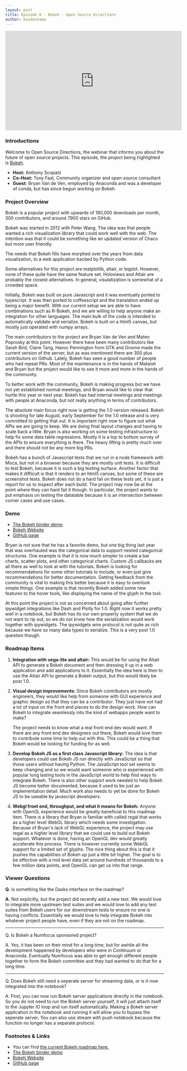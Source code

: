 ```yaml
---
layout: post
title: Episode 0 - Bokeh - Open Source Directions
author: bsodenkamp
---
```


<iframe width="560" height="315" src="https://www.youtube.com/embed/tUo-OQgIv_I" frameborder="0" allow="accelerometer; autoplay; encrypted-media; gyroscope; picture-in-picture" allowfullscreen></iframe>

### Introductions

Welcome to Open Source Directions, the webinar that informs you about the future of open source projects.
This episode, the project being highlighted is [Bokeh](https://bokeh.pydata.org).


* **Host:** Anthony Scopatz
* **Co-Host:** Tony Fast, Community organizer and open source consultant
* **Guest:** Bryan Van de Ven, employed by Anaconda and was a developer of conda,
  but has since begun working on Bokeh.

### Project Overview

Bokeh is a popular project with upwards of 190,000 downloads per month,
300 contributors, and around 7900 stars on GiHub.

Bokeh was started in 2012 with Peter Wang. The idea was that people wanted a
rich visualization library that could work well with the web.  The intention
was that it could be something like an updated version of Chaco but more user
friendly.

The needs that Bokeh fills have morphed over the years from data visualization,
to a web application backed by Python code.

Some alternatives for this project are matplotlib, altair, or bqplot. However,
none of these quite have the same feature set. Holoviews and Altair are probably
the closest alternatives. In general, visulatization is somewhat of a crowded space.

Initially, Bokeh was built on pure Javascript and it was eventually ported to
typescript. It was then ported to coffeescript and the translation ended up being
a major benefit. With our current setup we are able to have combinations such
as R-Bokeh, and we are willing to help anyone make an integration for other languages.
The main bulk of the code is intended to automatically validate and serialize.
Bokeh is built on a html5 canvas, but mostly just operated with numpy arrays.

The main contributors to the project are Bryan Van de Ven  and Mateo Poprosky at this point.
However there have been many contributors like Sarah Bird, Claire Tang, Havoc Pennington
from GTK and Gnome made the current version of the server, but as was mentioned there
are 300 plus contributors on Github. Lately, Bokeh has seen a good number of people who
had repeat PRs.  Most of the maintenance is in the hands of Mataish and Bryan but the project
would like to see it more and more in the hands of the community.

To better work with the community, Bokeh is making progress but we have not yet established
normal meetings, and Bryan would like to clear that hurtle this year or next year. Bokeh has
had internal meetings and meetings with people at Anaconda, but not really anything
in terms of contributors.

The absolute main focus right now is getting the 1.0 version released.
Bokeh is shooting for late August, early September for the 1.0 release and
is very committed to getting that out.  It is important right now to figure
out what APIs we are going to keep. We are doing final layout changes and
having to scale back a little.  Bryan is also working on some testing
infrastructure to help fix some data table regressions.  Mostly it is
a top to bottom survey of the APIs to ensure everything is there.
The heavy lifting is pretty much over and there should not be any more big PRs.

Bokeh has a bunch of Javascript tests that we run in a node framework with Moca,
but not in a browser because they are mostly unit tests.  It is difficult to
test Bokeh, because it is such a big testing surface. Another factor that makes
it difficult is that it renders to an html5 canvas, but some of these are
screenshot tests.  Bokeh does not do a hard fail on these tests yet, it is
just a report for us to inspect after each build.  The project may now be
at the point where they can hard fail it though. In particular, the project wants
to put emphasis on testing the datatable because it is an intersection between
corner cases and use cases.

### Demo

* [The Bokeh binder demo](https://mybinder.org/v2/gh/bokeh/bokeh-notebooks/master?filepath=tutorial%2F00%20-%20Introduction%20and%20Setup.ipynb)
* [Bokeh Website](https://bokeh.pydata.org)
* [GitHub page](https://github.com/bokeh/bokeh)

Bryan is not sure that he has a favorite demo, but one big thing last year
that was overhauled was the categorical data to support nested categorical structures.
One example is that it is now much simpler to create a bar charts,
scatter plots, and other categorical charts.  Custom JS callbacks are all there
as well to look at with the tutorials.  Bokeh is looking for recommendations for
some other tutorials to include, or even just give recommendations for better documentation.
Getting feedback from the community is vital to making this better because it is
easy to overlook simple things.  One example is that recently Bokeh added some
new features to the hover tools, like displaying the name of the glyph in the tool.

At this point the project is not as concerned about going after further ipywidget
integrations like Dash and Plotly for 1.0.  Right now it works pretty well in a notebook,
but Bokeh has its our own property system that we do not want to rip out, so we do not
know how the serialization would work together with ipywidgets.  The ipywidgets wire
protocol is not quite as rich because we have so many data types to serialize.
This is a very post 1.0 question though.

### Roadmap Items

1. **Integration with vega-lite and altair:** This would be for using the Altair API to
   generate a Bokeh document and then dressing it up in a web application and add
   applications to it. Essentially the idea here is then to use the Altair API to
   generate a Bokeh output, but this would likely be post 1.0.

2. **Visual design improvements:** Since Bokeh contributors are mostly engineers, they would like help
   from someone with GUI experience and graphic design so that they can be a contributor.
   They just have not had a lot of input on the front end pieces to do the design work.
   How can Bokeh to integrate seamlessly into the kind of webapps people want to make?

   The project needs to know what a real front end dev would want.  If there are any
   front end dev designers out there, Bokeh would love them to contribute some time
   to help out with this. This could be a thing that Bokeh would be looking for funding for as well.

3. **Develop Bokeh JS as a first class Javascript library:** The idea is that
   developers could use Bokeh JS run directly with JavaScript so that those
   users without having Python.  The JavaScript tool set seems to keep changing
   and so we would want someone who is experienced with popular long lasting tools
   in the JavaScript world to help find ways to integrate Bokeh.  There is also other
   support work needed to help Bokeh JS become better documented, because it used to
   be just an implementation detail.  Much work also needs to yet be done for
   Bokeh JS to be useable by javascript developers.

4. **Webgl front end, throughput, and what it means for Bokeh:** Anyone with OpenGL
   experience would be greatly beneficial to this roadmap item. There is a library
   that Bryan is familiar with called regal that works as a higher level WebGL
   library which needs some investigation.  Because of Bryan's lack of WebGL experience,
   the project may use regal as a higher level library that we could use to build out
   Bokeh support.  Whatever is done, having an OpenGL dev would greatly accelerate
   this process.  There is however currently some WebGL support for a limited set
   of glyphs. The nice thing about this is that it pushes the capabilities of Bokeh
   up just a little bit higher. The goal is to be effective with a mid level data
   set around hundreds of thousands to a few million data points, and OpenGL can
   get us into that range.

### Viewer Questions

**Q.** Is something like the Dasks interface on the roadmap?

**A.** Not explicitly, but the project did recently add a new test. We would love
to integrate more upstream test suites and we would love to add any test suites
from Bokeh users for our downstream tests to ensure no one is having conflicts.
Essentially we would love to help integrate Bokeh into whatever project people
have, even if they are not on the roadmap.

---

Q. Is Bokeh a Numfocus sponsored project?

A. Yes, it has been on their mind for a long time, but for awhile all the development
happened by developers who were in Continuum or Anaconda. Eventually Numfocus was
able to get enough different people together to form the Bokeh committee and they
had wanted to do that for a long time.

---

Q. Does Bokeh still need a seperate server for streaming data, or is it now integrated into the notebook?

A. First, you can now run Bokeh server applications directly in the notebook. So you do not need
to run the Bokeh server yourself, it will just attach itself to the Jupyter IO loop and run
itself automatically.  Making a Bokeh server application in the notebook and running it will
allow you to bypass the seperate server.  You can also use stream with push notebook because
the function no longer has a separate protocol.

### Footnotes & Links

* You can find [the current Bokeh roadmap here.](www.quansight.com/projects)
* [The Bokeh binder demo](https://mybinder.org/v2/gh/bokeh/bokeh-notebooks/master?filepath=tutorial%2F00%20-%20Introduction%20and%20Setup.ipynb)
* [Bokeh Website](https://bokeh.pydata.org)
* [GitHub page](https://github.com/bokeh/bokeh)
